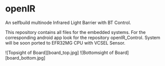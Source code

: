 # openIR
An selfbuild multinode Infrared Light Barrier
with BT Control.

This repository contains all files for the embedded systems.
For the corresponding android app look for the repository openIR_Control.
System will be soon ported to EFR32MG CPU with VCSEL Sensor.

![Topsight of Board][board_top.jpg]
![Bottomsight of Board][board_bottom.jpg]


 